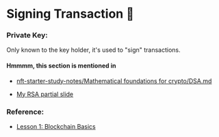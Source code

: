# Signing Transaction :bank:

### Private Key:

Only known to the key holder, it's used to "sign" transactions.

#### Hmmmm, this section is mentioned in 

- [nft-starter-study-notes/Mathematical foundations for crypto/DSA.md](https://github.com/ngocthieuff/nft-starter-study-notes/blob/master/Mathematical%20foundations%20for%20crypto/DSA.md)

- [My RSA partial slide](https://github.com/ngocthieuff/nft-starter-study-notes/blob/master/Mathematical%20foundations%20for%20crypto/RSA_DSA.pdf)

### Reference:

- [Lesson 1: Blockchain Basics](https://youtu.be/gyMwXuJrbJQ?t=5018)